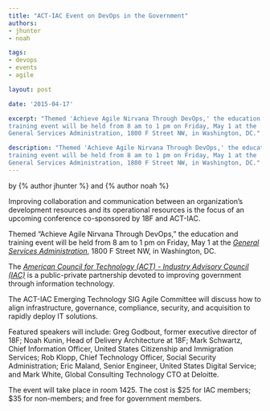 ```yaml
---
title: "ACT-IAC Event on DevOps in the Government"
authors:
- jhunter
- noah

tags:
- devops
- events
- agile

layout: post

date: '2015-04-17'

excerpt: "Themed 'Achieve Agile Nirvana Through DevOps,' the education and
training event will be held from 8 am to 1 pm on Friday, May 1 at the
General Services Administration, 1800 F Street NW, in Washington, DC."

description: "Themed 'Achieve Agile Nirvana Through DevOps,' the education and
training event will be held from 8 am to 1 pm on Friday, May 1 at the
General Services Administration, 1800 F Street NW, in Washington, DC."
---
```

<p class="authors">
    by {% author jhunter %} and {% author noah %}
</p>
Improving collaboration and communication between an organization’s
development resources and its operational resources is the focus of an
upcoming conference co-sponsored by 18F and ACT-IAC.

Themed “Achieve Agile Nirvana Through DevOps,” the education and
training event will be held from 8 am to 1 pm on Friday, May 1 at the
[*General Services
Administration*](http://gsa.gov/portal/category/100000), 1800 F Street
NW, in Washington, DC.

The [*American Council for Technology (ACT) - Industry Advisory Council
(IAC)*](https://actiac.org/homepage) is a public-private partnership
devoted to improving government through information technology.

The ACT-IAC Emerging Technology SIG Agile Committee will discuss how to
align infrastructure, governance, compliance, security, and acquisition
to rapidly deploy IT solutions.

Featured speakers will include: Greg Godbout, former executive director
of 18F; Noah Kunin, Head of Delivery Architecture at 18F; Mark Schwartz,
Chief Information Officer, United States Citizenship and Immigration
Services; Rob Klopp, Chief Technology Officer, Social Security
Administration; Eric Maland, Senior Engineer, United States Digital
Service; and Mark White, Global Consulting Technology CTO at Deloitte.

The event will take place in room 1425. The cost is \$25 for IAC
members; \$35 for non-members; and free for government members.
